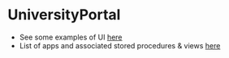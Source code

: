 
# UniversityPortal

- See some examples of UI [here](https://docs.google.com/document/d/1LjqK5Fo6xtL95sweyEVIr2FRsDMa_Td999YPmWQpeO4/edit?usp=sharing)
- List of apps and associated stored procedures & views [here](https://docs.google.com/document/d/1iLkEf6UJe8XEaxrWop2d4ez3JVAtTNC-8GSqJSv3daE/edit?usp=sharing)
